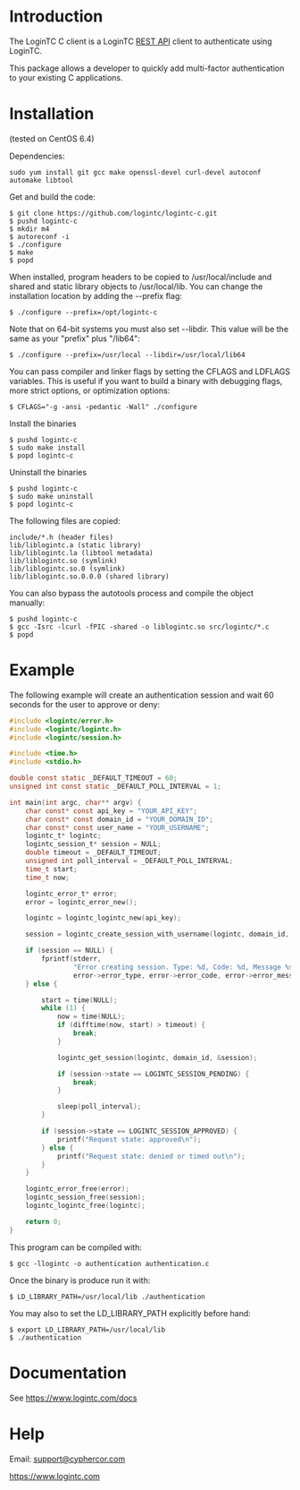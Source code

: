 Introduction
============

The LoginTC C client is a LoginTC [REST API][rest-api] client to
authenticate using LoginTC.

This package allows a developer to quickly add multi-factor authentication to your existing C applications.

Installation
============

(tested on CentOS 6.4)

Dependencies:

    sudo yum install git gcc make openssl-devel curl-devel autoconf automake libtool
    
Get and build the code:

    $ git clone https://github.com/logintc/logintc-c.git
    $ pushd logintc-c
    $ mkdir m4
    $ autoreconf -i
    $ ./configure
    $ make
    $ popd

When installed, program headers to be copied to /usr/local/include and shared and static library objects to /usr/local/lib. You can change the installation location by adding the --prefix flag:

    $ ./configure --prefix=/opt/logintc-c

Note that on 64-bit systems you must also set --libdir. This value will be the same as your "prefix" plus "/lib64":

    $ ./configure --prefix=/usr/local --libdir=/usr/local/lib64

You can pass compiler and linker flags by setting the CFLAGS and LDFLAGS variables. This is useful if you want to build a binary with debugging flags, more strict options, or optimization options:

    $ CFLAGS="-g -ansi -pedantic -Wall" ./configure

Install the binaries

    $ pushd logintc-c
    $ sudo make install
    $ popd logintc-c

Uninstall the binaries

    $ pushd logintc-c
    $ sudo make uninstall
    $ popd logintc-c

The following files are copied:

    include/*.h (header files)
    lib/liblogintc.a (static library)
    lib/liblogintc.la (libtool metadata)
    lib/liblogintc.so (symlink)
    lib/liblogintc.so.0 (symlink)
    lib/liblogintc.so.0.0.0 (shared library)

You can also bypass the autotools process and compile the object manually:

    $ pushd logintc-c
    $ gcc -Isrc -lcurl -fPIC -shared -o liblogintc.so src/logintc/*.c
    $ popd

Example
=======

The following example will create an authentication session and wait 60 seconds
for the user to approve or deny:

```c
#include <logintc/error.h>
#include <logintc/logintc.h>
#include <logintc/session.h>

#include <time.h>
#include <stdio.h>

double const static _DEFAULT_TIMEOUT = 60;
unsigned int const static _DEFAULT_POLL_INTERVAL = 1;

int main(int argc, char** argv) {
    char const* const api_key = "YOUR_API_KEY";
    char const* const domain_id = "YOUR_DOMAIN_ID";
    char const* const user_name = "YOUR_USERNAME";
    logintc_t* logintc;
    logintc_session_t* session = NULL;
    double timeout = _DEFAULT_TIMEOUT;
    unsigned int poll_interval = _DEFAULT_POLL_INTERVAL;
    time_t start;
    time_t now;

    logintc_error_t* error;
    error = logintc_error_new();

    logintc = logintc_logintc_new(api_key);

    session = logintc_create_session_with_username(logintc, domain_id, user_name, error);

    if (session == NULL) {
        fprintf(stderr,
                "Error creating session. Type: %d, Code: %d, Message %s\n",
                error->error_type, error->error_code, error->error_message);
    } else {

        start = time(NULL);
        while (1) {
            now = time(NULL);
            if (difftime(now, start) > timeout) {
                break;
            }

            logintc_get_session(logintc, domain_id, &session);

            if (session->state == LOGINTC_SESSION_PENDING) {
                break;
            }

            sleep(poll_interval);
        }

        if (session->state == LOGINTC_SESSION_APPROVED) {
            printf("Request state: approved\n");
        } else {
            printf("Request state: denied or timed out\n");
        }
    }

    logintc_error_free(error);
    logintc_session_free(session);
    logintc_logintc_free(logintc);

    return 0;
}

```

This program can be compiled with:

    $ gcc -llogintc -o authentication authentication.c
    
Once the binary is produce run it with:

    $ LD_LIBRARY_PATH=/usr/local/lib ./authentication
    
You may also to set the LD_LIBRARY_PATH explicitly before hand:

    $ export LD_LIBRARY_PATH=/usr/local/lib
    $ ./authentication

Documentation
=============

See <https://www.logintc.com/docs>

Help
====

Email: <support@cyphercor.com>

<https://www.logintc.com>

[rest-api]: https://www.logintc.com/docs/rest-api

